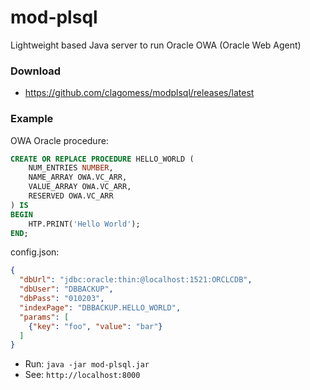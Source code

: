 # mod-plsql

Lightweight based Java server to run Oracle OWA (Oracle Web Agent)

### Download
- https://github.com/clagomess/modplsql/releases/latest

### Example

OWA Oracle procedure:
```sql
CREATE OR REPLACE PROCEDURE HELLO_WORLD (
    NUM_ENTRIES NUMBER,
    NAME_ARRAY OWA.VC_ARR,
    VALUE_ARRAY OWA.VC_ARR,
    RESERVED OWA.VC_ARR
) IS
BEGIN
    HTP.PRINT('Hello World');
END;
```

config.json:
```json
{
  "dbUrl": "jdbc:oracle:thin:@localhost:1521:ORCLCDB",
  "dbUser": "DBBACKUP",
  "dbPass": "010203",
  "indexPage": "DBBACKUP.HELLO_WORLD",
  "params": [
    {"key": "foo", "value": "bar"}
  ]
}
```

- Run: `java -jar mod-plsql.jar`
- See: `http://localhost:8000`